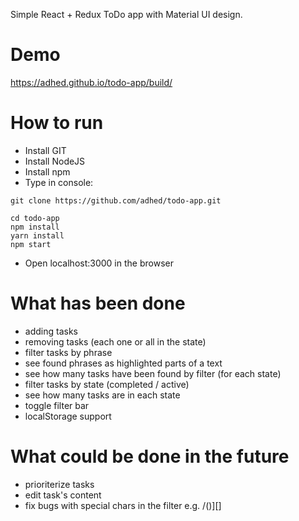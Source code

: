 Simple React + Redux ToDo app with Material UI design.

# Demo
https://adhed.github.io/todo-app/build/

# How to run

* Install GIT
* Install NodeJS
* Install npm
* Type in console:
```
git clone https://github.com/adhed/todo-app.git

cd todo-app
npm install
yarn install
npm start
```
* Open localhost:3000 in the browser

# What has been done
* adding tasks
* removing tasks (each one or all in the state)
* filter tasks by phrase
* see found phrases as highlighted parts of a text
* see how many tasks have been found by filter (for each state)
* filter tasks by state (completed / active)
* see how many tasks are in each state
* toggle filter bar
* localStorage support

# What could be done in the future
* prioriterize tasks
* edit task's content
* fix bugs with special chars in the filter e.g. /()][] 
